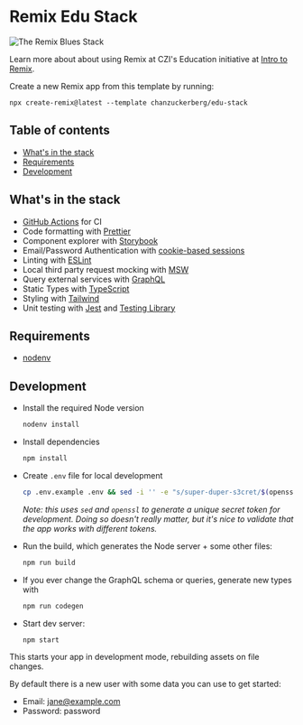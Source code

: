 # Remix Edu Stack

![The Remix Blues Stack](https://repository-images.githubusercontent.com/461012689/37d5bd8b-fa9c-4ab0-893c-f0a199d5012d)

Learn more about about using Remix at CZI's Education initiative at [Intro to Remix](https://czi.atlassian.net/wiki/x/EYCOnQ).

Create a new Remix app from this template by running:

```
npx create-remix@latest --template chanzuckerberg/edu-stack
```

## Table of contents

- [What's in the stack](#what-s-in-the-stack)
- [Requirements](#requirements)
- [Development](#development)

## What's in the stack

- [GitHub Actions](https://github.com/features/actions) for CI
- Code formatting with [Prettier](https://prettier.io)
- Component explorer with [Storybook](https://storybook.js.org/)
- Email/Password Authentication with [cookie-based sessions](https://remix.run/docs/en/v1/api/remix#createcookiesessionstorage)
- Linting with [ESLint](https://eslint.org)
- Local third party request mocking with [MSW](https://mswjs.io)
- Query external services with [GraphQL](https://graphql.org/)
- Static Types with [TypeScript](https://typescriptlang.org)
- Styling with [Tailwind](https://tailwindcss.com/)
- Unit testing with [Jest](https://jestjs.io/) and [Testing Library](https://testing-library.com)

## Requirements

- [nodenv](https://github.com/nodenv/nodenv)

## Development

- Install the required Node version

  ```sh
  nodenv install
  ```

- Install dependencies

  ```sh
  npm install
  ```

- Create `.env` file for local development

  ```sh
  cp .env.example .env && sed -i '' -e "s/super-duper-s3cret/$(openssl rand -base64 16)/" .env
  ```

  *Note: this uses `sed` and `openssl` to generate a unique secret token for development. Doing so doesn't really matter, but it's nice to validate that the app works with different tokens.*

- Run the build, which generates the Node server + some other files:

  ```sh
  npm run build
  ```

- If you ever change the GraphQL schema or queries, generate new types with

  ```sh
  npm run codegen
  ```

- Start dev server:

  ```sh
  npm start
  ```

This starts your app in development mode, rebuilding assets on file changes.

By default there is a new user with some data you can use to get started:

- Email: jane@example.com
- Password: password
